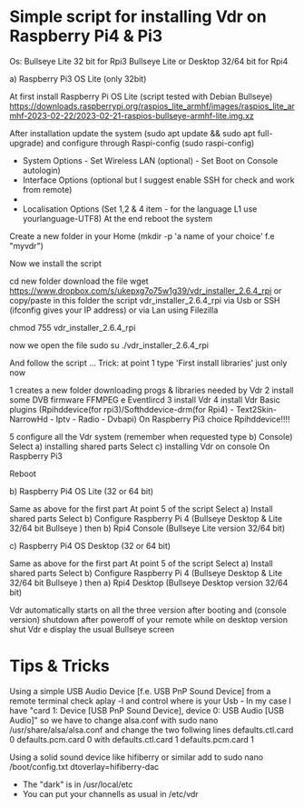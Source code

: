 # Simple script for installing Vdr on Raspberry Pi4 & Pi3

Os: 
Bullseye Lite 32 bit for Rpi3
Bullseye Lite or Desktop 32/64 bit for Rpi4 

a) Raspberry Pi3 OS Lite (only 32bit)

At first install Raspberry Pi OS Lite (script tested with Debian Bullseye)
https://downloads.raspberrypi.org/raspios_lite_armhf/images/raspios_lite_armhf-2023-02-22/2023-02-21-raspios-bullseye-armhf-lite.img.xz

After installation update the system (sudo apt update && sudo apt full-upgrade)
and configure through Raspi-config (sudo raspi-config)
- System Options - Set Wireless LAN (optional) - Set Boot on Console autologin)
- Interface Options (optional but I suggest enable SSH for check and work from remote)
- 
- Localisation Options (Set 1,2 & 4  item - for the language L1 use yourlanguage-UTF8)
At the end reboot the system

Create a new folder in your Home (mkdir -p 'a name of your choice' f.e "myvdr")

Now we install the script

cd new folder
download the file
wget https://www.dropbox.com/s/ukepxg7o75w1g39/vdr_installer_2.6.4_rpi
or copy/paste in this folder the script vdr_installer_2.6.4_rpi via Usb or SSH (ifconfig gives your IP address) or via Lan using Filezilla

chmod 755 vdr_installer_2.6.4_rpi

now we open the file
sudo su
./vdr_installer_2.6.4_rpi 

And follow the script  ...
Trick: at point 1 type 'First install libraries' just only now

 1 creates a new folder downloading progs & libraries needed by Vdr 
 2 install some DVB firmware FFMPEG e Eventlircd
 3 install Vdr
 4 install Vdr  Basic plugins (Rpihddevice(for rpi3)/Softhddevice-drm(for Rpi4) - Text2Skin-NarrowHd - Iptv - Radio - Dvbapi)
On Raspberry Pi3 choice Rpihddevice!!!!

 5 configure all the Vdr system (remember when requested type b) Console)
Select a) installing shared parts 
Select c) installing Vdr on console On Raspberry Pi3

Reboot

b) Raspberry Pi4 OS Lite (32 or 64 bit)

Same as above for the first part
At point 5 of the script
Select a) Install shared parts
Select b) Configure Raspberry Pi 4 (Bullseye Desktop & Lite 32/64 bit Bullseye )
then b) Rpi4 Console (Bullseye Lite version 32/64 bit)

c) Raspberry Pi4 OS Desktop (32 or 64 bit)

Same as above for the first part
At point 5 of the script
Select a) Install shared parts
Select b) Configure Raspberry Pi 4 (Bullseye Desktop & Lite 32/64 bit Bullseye )
then a) Rpi4 Desktop (Bullseye Desktop version 32/64 bit)

Vdr automatically starts on all the three version after booting 
and (console version) shutdown after poweroff of your remote
while on desktop version shut Vdr e display the usual Bullseye screen  

# Tips & Tricks

Using a simple USB Audio Device [f.e. USB PnP Sound Device] from a remote terminal check
aplay -l and control where is your Usb - In my case I have
"card 1: Device [USB PnP Sound Device], device 0: USB Audio [USB Audio]"
so we have to change alsa.conf with
sudo nano /usr/share/alsa/alsa.conf
and change the two follwing lines
defaults.ctl.card 0
defaults.pcm.card 0
with
defaults.ctl.card 1
defaults.pcm.card 1

Using a solid sound device like hifiberry or similar add to 
sudo nano /boot/config.txt
dtoverlay=hifiberry-dac 

- The "dark" is in /usr/local/etc
- You can put your channells as usual in /etc/vdr

